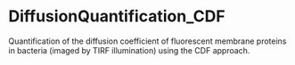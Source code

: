 # DiffusionQuantification_CDF
Quantification of the diffusion coefficient of fluorescent membrane proteins in bacteria (imaged by TIRF illumination) using the CDF approach.
